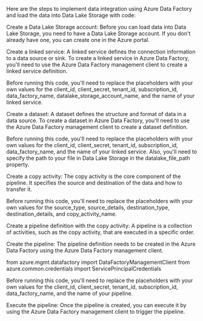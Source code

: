 Here are the steps to implement data integration using Azure Data Factory and load the data into Data Lake Storage with code:

Create a Data Lake Storage account: Before you can load data into Data Lake Storage, you need to have a Data Lake Storage account. If you don't already have one, you can create one in the Azure portal.

Create a linked service: A linked service defines the connection information to a data source or sink. To create a linked service in Azure Data Factory, you'll need to use the Azure Data Factory management client to create a linked service definition.

Before running this code, you'll need to replace the placeholders with your own values for the client_id, client_secret, tenant_id, subscription_id, data_factory_name, datalake_storage_account_name, and the name of your linked service.

Create a dataset: A dataset defines the structure and format of data in a data source. To create a dataset in Azure Data Factory, you'll need to use the Azure Data Factory management client to create a dataset definition.

Before running this code, you'll need to replace the placeholders with your own values for the client_id, client_secret, tenant_id, subscription_id, data_factory_name, and the name of your linked service. Also, you'll need to specify the path to your file in Data Lake Storage in the datalake_file_path property.

Create a copy activity:
The copy activity is the core component of the pipeline. It specifies the source and destination of the data and how to transfer it.

Before running this code, you'll need to replace the placeholders with your own values for the source_type, source_details, destination_type, destination_details, and copy_activity_name.

Create a pipeline definition with the copy activity:
A pipeline is a collection of activities, such as the copy activity, that are executed in a specific order.

Create the pipeline:
The pipeline definition needs to be created in the Azure Data Factory using the Azure Data Factory management client.

from azure.mgmt.datafactory import DataFactoryManagementClient
from azure.common.credentials import ServicePrincipalCredentials

Before running this code, you'll need to replace the placeholders with your own values for the client_id, client_secret, tenant_id, subscription_id, data_factory_name, and the name of your pipeline.

Execute the pipeline:
Once the pipeline is created, you can execute it by using the Azure Data Factory management client to trigger the pipeline.


